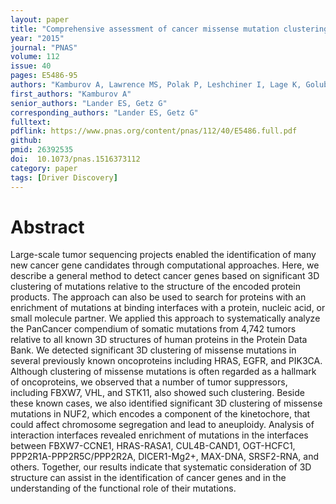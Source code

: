 ```yaml
---
layout: paper
title: "Comprehensive assessment of cancer missense mutation clustering in protein structures"
year: "2015"
journal: "PNAS"
volume: 112
issue: 40
pages: E5486-95
authors: "Kamburov A, Lawrence MS, Polak P, Leshchiner I, Lage K, Golub TR, Lander ES, Getz G"
first_authors: "Kamburov A"
senior_authors: "Lander ES, Getz G"
corresponding_authors: "Lander ES, Getz G"
fulltext: 
pdflink: https://www.pnas.org/content/pnas/112/40/E5486.full.pdf
github:
pmid: 26392535
doi:  10.1073/pnas.1516373112
category: paper
tags: [Driver Discovery]
---
```


# Abstract

Large-scale tumor sequencing projects enabled the identification of many new cancer gene candidates through computational approaches. Here, we describe a general method to detect cancer genes based on significant 3D clustering of mutations relative to the structure of the encoded protein products. The approach can also be used to search for proteins with an enrichment of mutations at binding interfaces with a protein, nucleic acid, or small molecule partner. We applied this approach to systematically analyze the PanCancer compendium of somatic mutations from 4,742 tumors relative to all known 3D structures of human proteins in the Protein Data Bank. We detected significant 3D clustering of missense mutations in several previously known oncoproteins including HRAS, EGFR, and PIK3CA. Although clustering of missense mutations is often regarded as a hallmark of oncoproteins, we observed that a number of tumor suppressors, including FBXW7, VHL, and STK11, also showed such clustering. Beside these known cases, we also identified significant 3D clustering of missense mutations in NUF2, which encodes a component of the kinetochore, that could affect chromosome segregation and lead to aneuploidy. Analysis of interaction interfaces revealed enrichment of mutations in the interfaces between FBXW7-CCNE1, HRAS-RASA1, CUL4B-CAND1, OGT-HCFC1, PPP2R1A-PPP2R5C/PPP2R2A, DICER1-Mg2+, MAX-DNA, SRSF2-RNA, and others. Together, our results indicate that systematic consideration of 3D structure can assist in the identification of cancer genes and in the understanding of the functional role of their mutations.





